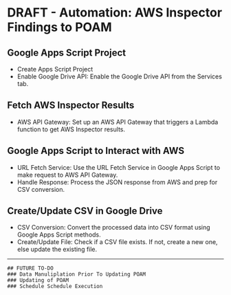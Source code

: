 # DRAFT - Automation: AWS Inspector Findings to POAM

## Google Apps Script Project
- Create Apps Script Project
- Enable Google Drive API: Enable the Google Drive API from the Services tab.

## Fetch AWS Inspector Results
- AWS API Gateway: Set up an AWS API Gateway that triggers a Lambda function to get AWS Inspector results.

## Google Apps Script to Interact with AWS
- URL Fetch Service: Use the URL Fetch Service in Google Apps Script to make request to AWS API Gateway.
- Handle Response: Process the JSON response from AWS and prep for CSV conversion.

## Create/Update CSV in Google Drive
- CSV Conversion: Convert the processed data into CSV format using Google Apps Script methods.
- Create/Update File: Check if a CSV file exists. If not, create a new one, else update the existing file.



-----------
```
## FUTURE TO-DO
### Data Manuliplation Prior To Updating POAM
### Updating of POAM
### Schedule Schedule Execution
```
